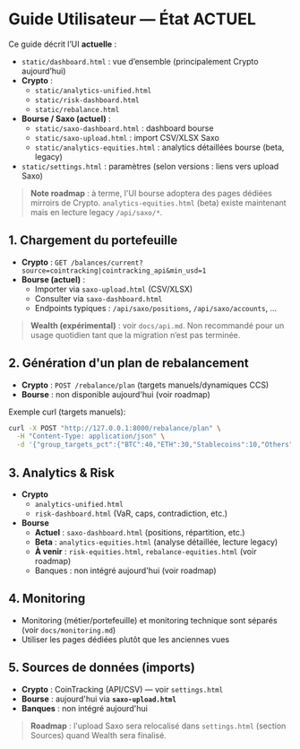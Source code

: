 # Guide Utilisateur — État ACTUEL

Ce guide décrit l’UI **actuelle** :
- `static/dashboard.html` : vue d’ensemble (principalement Crypto aujourd’hui)
- **Crypto** :
  - `static/analytics-unified.html`
  - `static/risk-dashboard.html`
  - `static/rebalance.html`
- **Bourse / Saxo (actuel)** :
  - `static/saxo-dashboard.html` : dashboard bourse
  - `static/saxo-upload.html` : import CSV/XLSX Saxo
  - `static/analytics-equities.html` : analytics détaillées bourse (beta, legacy)
- `static/settings.html` : paramètres (selon versions : liens vers upload Saxo)

> **Note roadmap** : à terme, l'UI bourse adoptera des pages dédiées mirroirs de Crypto. `analytics-equities.html` (beta) existe maintenant mais en lecture legacy `/api/saxo/*`.

## 1. Chargement du portefeuille
- **Crypto** : `GET /balances/current?source=cointracking|cointracking_api&min_usd=1`
- **Bourse (actuel)** :
  - Importer via `saxo-upload.html` (CSV/XLSX)
  - Consulter via `saxo-dashboard.html`
  - Endpoints typiques : `/api/saxo/positions`, `/api/saxo/accounts`, …

> **Wealth (expérimental)** : voir `docs/api.md`. Non recommandé pour un usage quotidien tant que la migration n’est pas terminée.

## 2. Génération d'un plan de rebalancement
- **Crypto** : `POST /rebalance/plan` (targets manuels/dynamiques CCS)
- **Bourse** : non disponible aujourd'hui (voir roadmap)

Exemple curl (targets manuels):
```bash
curl -X POST "http://127.0.0.1:8000/rebalance/plan" \
  -H "Content-Type: application/json" \
  -d '{"group_targets_pct":{"BTC":40,"ETH":30,"Stablecoins":10,"Others":20}}'
```

## 3. Analytics & Risk
- **Crypto**
  - `analytics-unified.html`
  - `risk-dashboard.html` (VaR, caps, contradiction, etc.)
- **Bourse**
  - **Actuel** : `saxo-dashboard.html` (positions, répartition, etc.)
  - **Beta** : `analytics-equities.html` (analyse détaillée, lecture legacy)
  - **À venir** : `risk-equities.html`, `rebalance-equities.html` (voir roadmap)
  - Banques : non intégré aujourd'hui (voir roadmap)

## 4. Monitoring
- Monitoring (métier/portefeuille) et monitoring technique sont séparés (voir `docs/monitoring.md`)
- Utiliser les pages dédiées plutôt que les anciennes vues

## 5. Sources de données (imports)
- **Crypto** : CoinTracking (API/CSV) — voir `settings.html`
- **Bourse** : aujourd'hui via **`saxo-upload.html`**
- **Banques** : non intégré aujourd'hui

> **Roadmap** : l'upload Saxo sera relocalisé dans `settings.html` (section Sources) quand Wealth sera finalisé.
